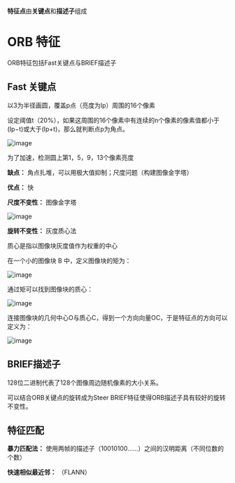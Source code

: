 **特征点**由**关键点**和**描述子**组成

# ORB 特征

ORB特征包括Fast关键点与BRIEF描述子

## Fast 关键点

以3为半径画圆，覆盖p点（亮度为Ip）周围的16个像素

设定阈值t（20%），如果这周围的16个像素中有连续的n个像素的像素值都小于(Ip−t)或大于(Ip+t)，那么就判断点p为角点。

![image](https://github.com/countsp/SLAM-learning/assets/102967883/074b72d9-afa0-4927-88fd-e8be64e52210)

为了加速，检测圆上第1，5，9，13个像素亮度

**缺点：** 角点扎堆，可以用极大值抑制；尺度问题（构建图像金字塔）

**优点：** 快



**尺度不变性：** 图像金字塔

![image](https://github.com/countsp/SLAM-learning/assets/102967883/689fdc2d-9528-46b4-a1fc-1ebbdc9b560b)

**旋转不变性：** 灰度质心法

质心是指以图像块灰度值作为权重的中心

在一个小的图像块 B 中，定义图像块的矩为：

![image](https://github.com/countsp/SLAM-learning/assets/102967883/45ba4ed0-ab7a-466a-8ee9-9f9f5d9a157e)

通过矩可以找到图像块的质心：

![image](https://github.com/countsp/SLAM-learning/assets/102967883/e039168b-78e5-4926-83be-4d76a8fe3741)

连接图像块的几何中心O与质心C，得到一个方向向量OC，于是特征点的方向可以定义为：

![image](https://github.com/countsp/SLAM-learning/assets/102967883/fc458d05-085a-4272-b4cb-b0a992f5ff68)


## BRIEF描述子
128位二进制代表了128个图像周边随机像素的大小关系。

可以结合ORB关键点的旋转成为Steer BRIEF特征使得ORB描述子具有较好的旋转不变性。

## 特征匹配

**暴力匹配法：** 使用两帧的描述子（10010100……）之间的汉明距离（不同位数的个数）

**快速相似最近邻：** （FLANN）
